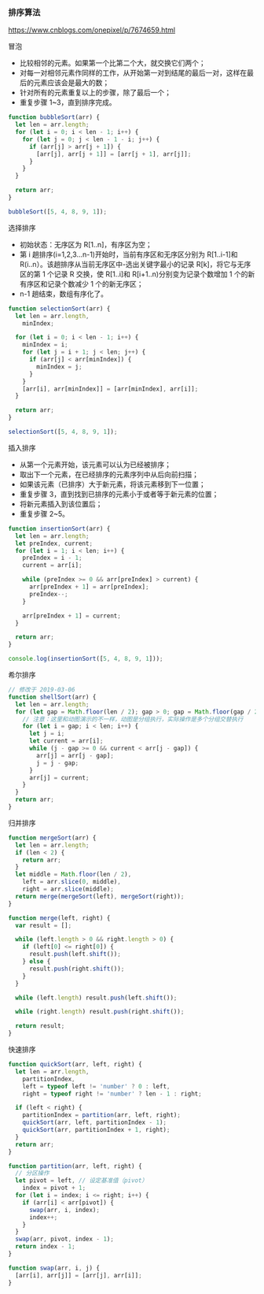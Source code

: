 ### 排序算法

https://www.cnblogs.com/onepixel/p/7674659.html

冒泡

- 比较相邻的元素。如果第一个比第二个大，就交换它们两个；
- 对每一对相邻元素作同样的工作，从开始第一对到结尾的最后一对，这样在最后的元素应该会是最大的数；
- 针对所有的元素重复以上的步骤，除了最后一个；
- 重复步骤 1~3，直到排序完成。

```js
function bubbleSort(arr) {
  let len = arr.length;
  for (let i = 0; i < len - 1; i++) {
    for (let j = 0; j < len - 1 - i; j++) {
      if (arr[j] > arr[j + 1]) {
        [arr[j], arr[j + 1]] = [arr[j + 1], arr[j]];
      }
    }
  }

  return arr;
}

bubbleSort([5, 4, 8, 9, 1]);
```

选择排序

- 初始状态：无序区为 R[1..n]，有序区为空；
- 第 i 趟排序(i=1,2,3…n-1)开始时，当前有序区和无序区分别为 R[1..i-1]和 R(i..n）。该趟排序从当前无序区中-选出关键字最小的记录 R[k]，将它与无序区的第 1 个记录 R 交换，使 R[1..i]和 R[i+1..n)分别变为记录个数增加 1 个的新有序区和记录个数减少 1 个的新无序区；
- n-1 趟结束，数组有序化了。

```js
function selectionSort(arr) {
  let len = arr.length,
    minIndex;

  for (let i = 0; i < len - 1; i++) {
    minIndex = i;
    for (let j = i + 1; j < len; j++) {
      if (arr[j] < arr[minIndex]) {
        minIndex = j;
      }
    }
    [arr[i], arr[minIndex]] = [arr[minIndex], arr[i]];
  }

  return arr;
}

selectionSort([5, 4, 8, 9, 1]);
```

插入排序

- 从第一个元素开始，该元素可以认为已经被排序；
- 取出下一个元素，在已经排序的元素序列中从后向前扫描；
- 如果该元素（已排序）大于新元素，将该元素移到下一位置；
- 重复步骤 3，直到找到已排序的元素小于或者等于新元素的位置；
- 将新元素插入到该位置后；
- 重复步骤 2~5。

```js
function insertionSort(arr) {
  let len = arr.length;
  let preIndex, current;
  for (let i = 1; i < len; i++) {
    preIndex = i - 1;
    current = arr[i];

    while (preIndex >= 0 && arr[preIndex] > current) {
      arr[preIndex + 1] = arr[preIndex];
      preIndex--;
    }

    arr[preIndex + 1] = current;
  }

  return arr;
}

console.log(insertionSort([5, 4, 8, 9, 1]));
```

希尔排序

```js
// 修改于 2019-03-06
function shellSort(arr) {
  let len = arr.length;
  for (let gap = Math.floor(len / 2); gap > 0; gap = Math.floor(gap / 2)) {
    // 注意：这里和动图演示的不一样，动图是分组执行，实际操作是多个分组交替执行
    for (let i = gap; i < len; i++) {
      let j = i;
      let current = arr[i];
      while (j - gap >= 0 && current < arr[j - gap]) {
        arr[j] = arr[j - gap];
        j = j - gap;
      }
      arr[j] = current;
    }
  }
  return arr;
}
```

归并排序

```js
function mergeSort(arr) {
  let len = arr.length;
  if (len < 2) {
    return arr;
  }
  let middle = Math.floor(len / 2),
    left = arr.slice(0, middle),
    right = arr.slice(middle);
  return merge(mergeSort(left), mergeSort(right));
}

function merge(left, right) {
  var result = [];

  while (left.length > 0 && right.length > 0) {
    if (left[0] <= right[0]) {
      result.push(left.shift());
    } else {
      result.push(right.shift());
    }
  }

  while (left.length) result.push(left.shift());

  while (right.length) result.push(right.shift());

  return result;
}
```

快速排序

```js
function quickSort(arr, left, right) {
  let len = arr.length,
    partitionIndex,
    left = typeof left != 'number' ? 0 : left,
    right = typeof right != 'number' ? len - 1 : right;

  if (left < right) {
    partitionIndex = partition(arr, left, right);
    quickSort(arr, left, partitionIndex - 1);
    quickSort(arr, partitionIndex + 1, right);
  }
  return arr;
}

function partition(arr, left, right) {
  // 分区操作
  let pivot = left, // 设定基准值（pivot）
    index = pivot + 1;
  for (let i = index; i <= right; i++) {
    if (arr[i] < arr[pivot]) {
      swap(arr, i, index);
      index++;
    }
  }
  swap(arr, pivot, index - 1);
  return index - 1;
}

function swap(arr, i, j) {
  [arr[i], arr[j]] = [arr[j], arr[i]];
}
```
